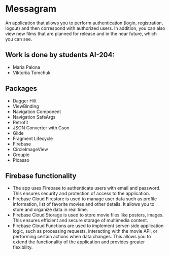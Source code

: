 # Messagram
An application that allows you to perform authentication (login, registration, logout) and then correspond with authorized users. In addition, you can also view new films that are planned for release and in the near future, which you can see.

## Work is done by students AI-204:
- Maria Palona
- Viktoriia Tomchuk

## Packages
- Dagger Hilt
- ViewBinding
- Navigation Component
- Navigation SafeArgs
- Retrofit
- JSON Converter with Gson
- Glide
- Fragment Lifecycle
- Firebase
- CircleImageView
- Groupie
- Picasso

## Firebase functionality
- The app uses Firebase to authenticate users with email and password. This ensures security and protection of access to the application.
- Firebase Cloud Firestore is used to manage user data such as profile information, list of favorite movies and other details. It allows you to store and organize data in real time.
- Firebase Cloud Storage is used to store movie files like posters, images. This ensures efficient and secure storage of multimedia content.
- Firebase Cloud Functions are used to implement server-side application logic, such as processing requests, interacting with the movie API, or performing certain actions when data changes. This allows you to extend the functionality of the application and provides greater flexibility.
